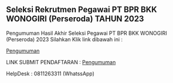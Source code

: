
## Seleksi Rekrutmen Pegawai PT BPR BKK WONOGIRI (Perseroda) TAHUN 2023


Pengumuman Hasil Akhir Seleksi Pegawai PT BPR BKK WONOGIRI (Perseroda) 2023 Silahkan Klik link dibawah ini :

<a href="/rekrutmen/Pengumuman/PENGUMUMAN REKRUTMEN PEGAWAI 2023.pdf" class="buynow btn btn-inverse btn-inverse-primary">Pengumuman </a>
<div class="btn--wrapper">

LINK SUBMIT PENDAFTARAN : 
<a href="https://bit.ly/lamaran_pegawai_bkk_2023" class="buynow btn btn-inverse btn-inverse-primary">Pengumuman </a>
<div class="btn--wrapper">

HelpDesk : 0811263311 (WhatssApp)